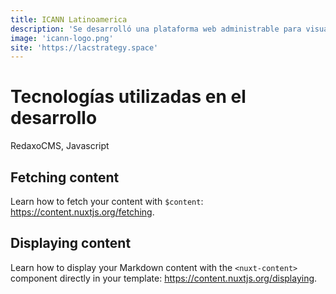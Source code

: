 ```yaml
---
title: ICANN Latinoamerica
description: 'Se desarrolló una plataforma web administrable para visualizar la Estrategia de Latinoamérica y el Caribe, proyecto desarrollado para ICANN Latinoamérica.'
image: 'icann-logo.png'
site: 'https://lacstrategy.space'
---
```


# Tecnologías utilizadas en el desarrollo

RedaxoCMS, Javascript

## Fetching content

Learn how to fetch your content with `$content`: https://content.nuxtjs.org/fetching.

## Displaying content

Learn how to display your Markdown content with the `<nuxt-content>` component directly in your template: https://content.nuxtjs.org/displaying.